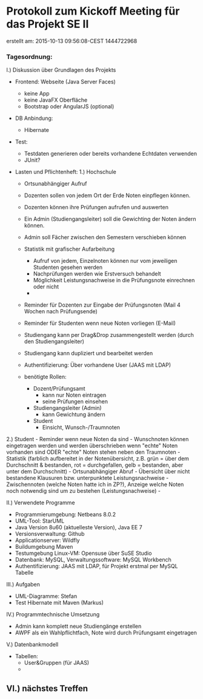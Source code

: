 # Protokoll zum Kickoff Meeting für das Projekt SE II
erstellt am: 2015-10-13 09:56:08-CEST  1444722968

### Tagesordnung:
I.) Diskussion über Grundlagen des Projekts

- Frontend: Webseite (Java Server Faces)
	- keine App
	- keine JavaFX Oberfläche
	- Bootstrap oder AngularJS (optional)

- DB Anbindung: 
	- Hibernate

- Test:
	- Testdaten generieren oder bereits vorhandene Echtdaten verwenden
	- JUnit?

- Lasten und Pflichtenheft:
 1.) Hochschule
	- Ortsunabhängiger Aufruf
	- Dozenten sollen von jedem Ort der Erde Noten einpflegen können.
	- Dozenten können ihre Prüfungen aufrufen und auswerten
	- Ein Admin (Studiengangsleiter) soll die Gewichting der Noten ändern können.
	- Admin soll Fächer zwischen den Semestern verschieben können
	- Statistik mit grafischer Aufarbeitung
		- Aufruf von jedem, Einzelnoten können nur vom jeweiligen Studenten gesehen werden
		- Nachprüfungen werden wie Erstversuch behandelt
		- Möglichkeit Leistungsnachweise in die Prüfungsnote einrechnen oder nicht
		- 
	- Reminder für Dozenten zur Eingabe der Prüfungsnoten (Mail 4 Wochen nach Prüfungsende)
	- Reminder für Studenten wenn neue Noten vorliegen (E-Mail)
	- Studiengang kann per Drag&Drop zusammengestellt werden (durch den Studiengangsleiter)
	- Studiengang kann dupliziert und bearbeitet werden

	- Authentifizierung: Über vorhandene User (JAAS mit LDAP)
	- benötigte Rollen:
		- Dozent/Prüfungsamt
			- kann nur Noten eintragen
			- seine Prüfungen einsehen
		- Studiengangsleiter (Admin)
			- kann Gewichtung ändern
		- Student
			- Einsicht, Wunsch-/Traumnoten

 2.) Student
 	- Reminder wenn neue Noten da sind
	- Wunschnoten können eingetragen werden und werden überschrieben wenn "echte" Noten vorhanden sind ODER "echte" Noten stehen neben den Traumnoten
	- Statistik (farblich aufbereitet in der Notenübersicht, z.B. grün = über dem Durchschnitt & bestanden, rot = durchgefallen, gelb = bestanden, aber unter dem Durchschnitt)
	- Ortsunabhängiger Abruf
	- Übersicht über nicht bestandene Klausuren bzw. unterpunktete Leistungsnachweise
	- Zwischennoten (welche Noten hatte ich in ZP?), Anzeige welche Noten noch notwendig sind um zu bestehen (Leistungsnachweise)
	-  

II.) Verwendete Programme

- Programmierumgebung: Netbeans 8.0.2
- UML-Tool: StarUML
- Java Version 8u60 (aktuelleste Version), Java EE 7
- Versionsverwaltung: Github
- Applicationserver: Wildfly
- Buildumgebung Maven
- Testumgebung Linux-VM: Opensuse über SuSE Studio
- Datenbank: MySQL, Verwaltungssoftware: MySQL Workbench
- Authentifizierung: JAAS mit LDAP, für Projekt erstmal per MySQL Tabelle

III.) Aufgaben
- UML-Diagramme: Stefan
- Test Hibernate mit Maven (Markus)

IV.) Programmtechnische Umsetzung
- Admin kann komplett neue Studiengänge erstellen
- AWPF als ein Wahlpflichtfach, Note wird durch Prüfungsamt eingetragen

V.) Datenbankmodell
- Tabellen:
	- User&Gruppen (für JAAS)
	-  


VI.) nächstes Treffen
- 
